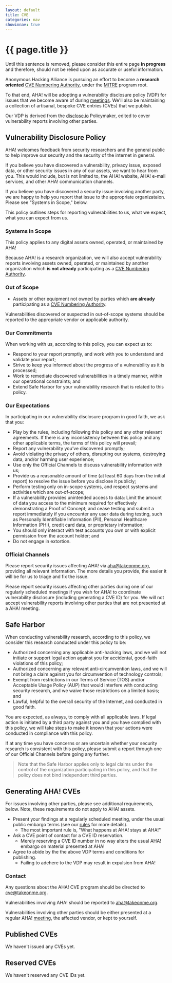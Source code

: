 ```yaml
---
layout: default
title: CVE
categories: nav
showinnav: true
---
```


# {{ page.title }}

Until this sentence is removed, please consider this entire page **in progress** and therefore, should not be relied upon as accurate or useful information.

Anonymous Hacking Alliance is pursuing an effort to become a **research oriented** [CVE Numbering Authority], under the [MITRE] program root.

To that end, AHA! will be adopting a vulnerability disclosure policy (VDP) for issues that we become aware of during [meetings]. We'll also be maintaining a collection of artisanal, bespoke CVE entries (CVEs) that we publish.

Our VDP is derived from the [disclose.io](https://policymaker.disclose.io/policymaker/introduction) Policymaker, edited to cover vulnerability reports involving other parties.

## Vulnerability Disclosure Policy

AHA! welcomes feedback from security researchers and the general public to help improve our security and the security of the internet in general.

If you believe you have discovered a vulnerability, privacy issue, exposed data, or other security issues in any of our assets, we want to hear from you. This would include, but is not limited to, the AHA! website, AHA! e-mail services, and other AHA! communication channels.

If you believe you have discovered a security issue involving another party, we are happy to help you report that issue to the appropriate organizataion. Please see "Systems in Scope," below.

This policy outlines steps for reporting vulnerabilities to us, what we expect, what you can expect from us.

### Systems in Scope

This policy applies to any digital assets owned, operated, or maintained by AHA!

Because AHA! is a research organization, we will also accept vulnerability reports involving assets owned, operated, or maintained by another organization which **is not already** participating as a [CVE Numbering Authority].

### Out of Scope

- Assets or other equipment not owned by parties which **are already** participating as a [CVE Numbering Authority]. 

Vulnerabilities discovered or suspected in out-of-scope systems should be reported to the appropriate vendor or applicable authority.

### Our Commitments

When working with us, according to this policy, you can expect us to:

- Respond to your report promptly, and work with you to understand and validate your report;
- Strive to keep you informed about the progress of a vulnerability as it is processed;
- Work to remediate discovered vulnerabilities in a timely manner, within our operational constraints; and
- Extend Safe Harbor for your vulnerability research that is related to this policy.

### Our Expectations

In participating in our vulnerability disclosure program in good faith, we ask that you:

- Play by the rules, including following this policy and any other relevant agreements. If there is any inconsistency between this policy and any other applicable terms, the terms of this policy will prevail;
- Report any vulnerability you’ve discovered promptly;
- Avoid violating the privacy of others, disrupting our systems, destroying data, and/or harming user experience;
- Use only the Official Channels to discuss vulnerability information with us;
- Provide us a reasonable amount of time (at least 60 days from the initial report) to resolve the issue before you disclose it publicly;
- Perform testing only on in-scope systems, and respect systems and activities which are out-of-scope;
- If a vulnerability provides unintended access to data: Limit the amount of data you access to the minimum required for effectively demonstrating a Proof of Concept; and cease testing and submit a report immediately if you encounter any user data during testing, such as Personally Identifiable Information (PII), Personal Healthcare Information (PHI), credit card data, or proprietary information;
- You should only interact with test accounts you own or with explicit permission from the account holder; and
- Do not engage in extortion.  

### Official Channels 

Please report security issues affecting AHA! via [aha@takeonme.org](mailto:aha@takeonme.org), providing all relevant information. The more details you provide, the easier it will be for us to triage and fix the issue.

Please report security issues affecting other parties during one of our regularly scheduled meetings if you wish for AHA! to coordinate vulnerability disclosure (including generating a CVE ID) for you. We will not accept vulnerability reports involving other parties that are not presented at a AHA! meeting.

## Safe Harbor

When conducting vulnerability research, according to this policy, we consider this research conducted under this policy to be:

- Authorized concerning any applicable anti-hacking laws, and we will not initiate or support legal action against you for accidental, good-faith violations of this policy;
- Authorized concerning any relevant anti-circumvention laws, and we will not bring a claim against you for circumvention of technology controls;
- Exempt from restrictions in our Terms of Service (TOS) and/or Acceptable Usage Policy (AUP) that would interfere with conducting security research, and we waive those restrictions on a limited basis; and
- Lawful, helpful to the overall security of the Internet, and conducted in good faith.

You are expected, as always, to comply with all applicable laws. If legal action is initiated by a third party against you and you have complied with this policy, we will take steps to make it known that your actions were conducted in compliance with this policy.

If at any time you have concerns or are uncertain whether your security research is consistent with this policy, please submit a report through one of our Official Channels before going any further.

> Note that the Safe Harbor applies only to legal claims under the control of the organization participating in this policy, and that the policy does not bind independent third parties.

## Generating AHA! CVEs

For issues involving other parties, please see additional requirements, below. Note, these requirements do not apply to AHA! assets.

* Present your findings at a regularly scheduled meeting, under the usual public embargo terms (see our [rules](rules.html) for more details).
  - The most important rule is, "What happens at AHA! stays at AHA!"
* Ask a CVE point of contact for a CVE ID reservation.
  - Merely reserving a CVE ID number in no way alters the usual AHA! embargo on material presented at AHA!
* Agree to abide by the the above VDP terms and conditions for publishing.
  - Failing to adehere to the VDP may result in expulsion from AHA!

### Contact

Any questions about the AHA! CVE program should be directed to [cve@takeonme.org](mailto:cve@takeonme.org).

Vulnerabilities involving AHA! should be reported to [aha@takeonme.org](mailto:aha@takeonme.org).

Vulnerabilities involving other parties should be either presented at a regular AHA! [meeting], the affected vendor, or kept to yourself.

## Published CVEs

We haven't issued any CVEs yet.

## Reserved CVEs

We haven't reserved any CVE IDs yet.

[CVE Numbering Authority]: https://www.cve.org/PartnerInformation/ListofPartners
[MITRE]: https://www.cve.org/PartnerInformation/ListofPartners/partner/mitre
[meeting]: /meetings.html
[meetings]: /meetings.html
